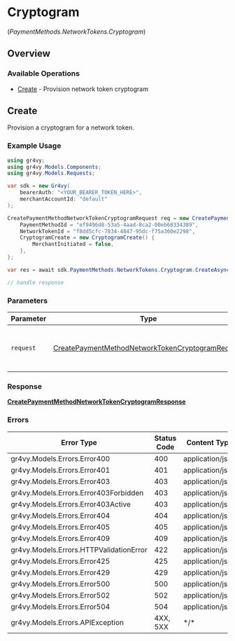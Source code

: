# Cryptogram
(*PaymentMethods.NetworkTokens.Cryptogram*)

## Overview

### Available Operations

* [Create](#create) - Provision network token cryptogram

## Create

Provision a cryptogram for a network token.

### Example Usage

```csharp
using gr4vy;
using gr4vy.Models.Components;
using gr4vy.Models.Requests;

var sdk = new Gr4vy(
    bearerAuth: "<YOUR_BEARER_TOKEN_HERE>",
    merchantAccountId: "default"
);

CreatePaymentMethodNetworkTokenCryptogramRequest req = new CreatePaymentMethodNetworkTokenCryptogramRequest() {
    PaymentMethodId = "ef9496d8-53a5-4aad-8ca2-00eb68334389",
    NetworkTokenId = "f8dd5cfc-7834-4847-95dc-f75a360e2298",
    CryptogramCreate = new CryptogramCreate() {
        MerchantInitiated = false,
    },
};

var res = await sdk.PaymentMethods.NetworkTokens.Cryptogram.CreateAsync(req);

// handle response
```

### Parameters

| Parameter                                                                                                                     | Type                                                                                                                          | Required                                                                                                                      | Description                                                                                                                   |
| ----------------------------------------------------------------------------------------------------------------------------- | ----------------------------------------------------------------------------------------------------------------------------- | ----------------------------------------------------------------------------------------------------------------------------- | ----------------------------------------------------------------------------------------------------------------------------- |
| `request`                                                                                                                     | [CreatePaymentMethodNetworkTokenCryptogramRequest](../../Models/Requests/CreatePaymentMethodNetworkTokenCryptogramRequest.md) | :heavy_check_mark:                                                                                                            | The request object to use for the request.                                                                                    |

### Response

**[CreatePaymentMethodNetworkTokenCryptogramResponse](../../Models/Requests/CreatePaymentMethodNetworkTokenCryptogramResponse.md)**

### Errors

| Error Type                              | Status Code                             | Content Type                            |
| --------------------------------------- | --------------------------------------- | --------------------------------------- |
| gr4vy.Models.Errors.Error400            | 400                                     | application/json                        |
| gr4vy.Models.Errors.Error401            | 401                                     | application/json                        |
| gr4vy.Models.Errors.Error403            | 403                                     | application/json                        |
| gr4vy.Models.Errors.Error403Forbidden   | 403                                     | application/json                        |
| gr4vy.Models.Errors.Error403Active      | 403                                     | application/json                        |
| gr4vy.Models.Errors.Error404            | 404                                     | application/json                        |
| gr4vy.Models.Errors.Error405            | 405                                     | application/json                        |
| gr4vy.Models.Errors.Error409            | 409                                     | application/json                        |
| gr4vy.Models.Errors.HTTPValidationError | 422                                     | application/json                        |
| gr4vy.Models.Errors.Error425            | 425                                     | application/json                        |
| gr4vy.Models.Errors.Error429            | 429                                     | application/json                        |
| gr4vy.Models.Errors.Error500            | 500                                     | application/json                        |
| gr4vy.Models.Errors.Error502            | 502                                     | application/json                        |
| gr4vy.Models.Errors.Error504            | 504                                     | application/json                        |
| gr4vy.Models.Errors.APIException        | 4XX, 5XX                                | \*/\*                                   |